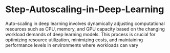 # Step-Autoscaling-in-Deep-Learning
Auto-scaling in deep learning involves dynamically adjusting computational resources such as CPU, memory, and GPU capacity based on the changing workload demands of deep learning models. This process is crucial for optimizing resource utilization, minimizing costs, and maintaining performance levels in environments where workloads can vary 
